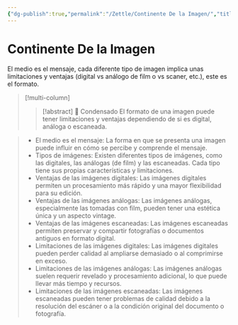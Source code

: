 ```yaml
---
{"dg-publish":true,"permalink":"/Zettle/Continente De la Imagen/","title":"Continente de la imagen","updated":"2023-11-20T19:22:48.668-05:00"}
---
```



# Continente De la Imagen

El medio es el mensaje, cada diferente tipo de imagen implica unas limitaciones y ventajas (digital vs análogo de film o vs scaner, etc.), este es el formato.

> [!multi-column]
> > [!abstract] 📖 Condensado
> El formato de una imagen puede tener limitaciones y ventajas dependiendo de si es digital, análoga o escaneada.

> - El medio es el mensaje: La forma en que se presenta una imagen puede influir en cómo se percibe y comprende el mensaje.
> - Tipos de imágenes: Existen diferentes tipos de imágenes, como las digitales, las análogas (de film) y las escaneadas. Cada tipo tiene sus propias características y limitaciones.
> - Ventajas de las imágenes digitales: Las imágenes digitales permiten un procesamiento más rápido y una mayor flexibilidad para su edición.
> - Ventajas de las imágenes análogas: Las imágenes análogas, especialmente las tomadas con film, pueden tener una estética única y un aspecto vintage.
> - Ventajas de las imágenes escaneadas: Las imágenes escaneadas permiten preservar y compartir fotografías o documentos antiguos en formato digital.
> - Limitaciones de las imágenes digitales: Las imágenes digitales pueden perder calidad al ampliarse demasiado o al comprimirse en exceso.
> - Limitaciones de las imágenes análogas: Las imágenes análogas suelen requerir revelado y procesamiento adicional, lo que puede llevar más tiempo y recursos.
> - Limitaciones de las imágenes escaneadas: Las imágenes escaneadas pueden tener problemas de calidad debido a la resolución del escáner o a la condición original del documento o fotografía.
